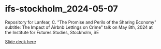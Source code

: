 # ifs-stockholm_2024-05-07
 
Repository for Lanfear, C. "The Promise and Perils of the Sharing Economy"
subtitle: The Impact of Airbnb Lettings on Crime" talk on May 8th, 2024 at the 
Institute for Futures Studies, Stockholm, SE

[Slide deck here](https://clanfear.github.io/ifs-stockholm_2024-05-07/slides.html)